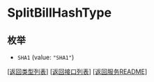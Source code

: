 # SplitBillHashType

## 枚举


* `SHA1` (value: `"SHA1"`)


[\[返回类型列表\]](README.md#类型列表)
[\[返回接口列表\]](README.md#接口列表)
[\[返回服务README\]](README.md)


